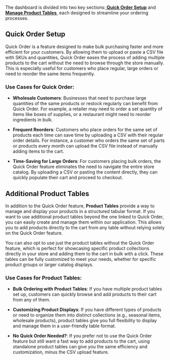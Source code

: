 The dashboard is divided into two key sections:[ **Quick Order Setup**](https://) and [**Manage Product Tables**](https://docs.extendcommerce.com/quick-order/Product_tables_Setup), each designed to streamline your ordering processes.

## Quick Order Setup

Quick Order is a feature designed to make bulk purchasing faster and more efficient for your customers. By allowing them to upload or paste a CSV file with SKUs and quantities, Quick Order eases the process of adding multiple products to the cart without the need to browse through the store manually. This is especially useful for customers who place regular, large orders or need to reorder the same items frequently.

### Use Cases for Quick Order:

* **Wholesale Customers**: Businesses that need to purchase large quantities of the same products or restock regularly can benefit from Quick Order. For example, a retailer may need to order a set quantity of items like boxes of supplies, or a restaurant might need to reorder ingredients in bulk.

* **Frequent Reorders**: Customers who place orders for the same set of products each time can save time by uploading a CSV with their regular order details. For instance, a customer who orders the same set of parts or products every month can upload the CSV file instead of manually adding items to the cart.

* **Time-Saving for Large Orders**: For customers placing bulk orders, the Quick Order feature eliminates the need to navigate the entire store catalog. By uploading a CSV or pasting the content directly, they can quickly populate their cart and proceed to checkout.

## Additional Product Tables

In addition to the Quick Order feature, **Product Tables** provide a way to manage and display your products in a structured tabular format. If you want to use additional product tables beyond the one linked to Quick Order, you can easily create and manage them within our application. This allows you to add products directly to the cart from any table without relying solely on the Quick Order feature.

You can also opt to use just the product tables without the Quick Order feature, which is perfect for showcasing specific product collections directly in your store and adding them to the cart in bulk with a click. These tables can be fully customized to meet your needs, whether for specific product groups or larger catalog displays.

### Use Cases for Product Tables:

* **Bulk Ordering with Product Tables**: If you have multiple product tables set up, customers can quickly browse and add products to their cart from any of them.

* **Customizing Product Displays**: If you have different types of products or need to organize them into distinct collections (e.g., seasonal items, wholesale products), product tables give you full flexibility to display and manage them in a user-friendly table format.

* **No Quick Order Needed?**: If you prefer not to use the Quick Order feature but still want a fast way to add products to the cart, using standalone product tables can give you the same efficiency and customization, minus the CSV upload feature.